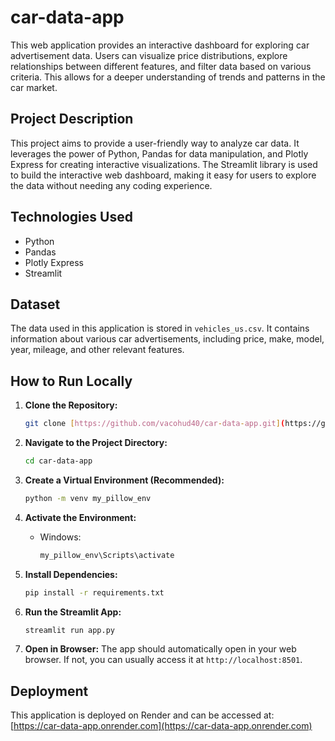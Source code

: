 # car-data-app
This web application provides an interactive dashboard for exploring car advertisement data.  Users can visualize price distributions, explore relationships between different features, and filter data based on various criteria.  This allows for a deeper understanding of trends and patterns in the car market.

## Project Description

This project aims to provide a user-friendly way to analyze car data.  It leverages the power of Python, Pandas for data manipulation, and Plotly Express for creating interactive visualizations.  The Streamlit library is used to build the interactive web dashboard, making it easy for users to explore the data without needing any coding experience.

## Technologies Used

*   Python
*   Pandas
*   Plotly Express
*   Streamlit

## Dataset

The data used in this application is stored in `vehicles_us.csv`.  It contains information about various car advertisements, including price, make, model, year, mileage, and other relevant features.

## How to Run Locally

1.  **Clone the Repository:**
    ```bash
    git clone [https://github.com/vacohud40/car-data-app.git](https://github.com/vacohud40/car-data-app.git)  
    ```

2.  **Navigate to the Project Directory:**
    ```bash
    cd car-data-app
    ```

3.  **Create a Virtual Environment (Recommended):**
    ```bash
    python -m venv my_pillow_env  
    ```

4.  **Activate the Environment:**
    *   Windows:
        ```bash
        my_pillow_env\Scripts\activate
        ```
    
    
        

5.  **Install Dependencies:**
    ```bash
    pip install -r requirements.txt
    ```

6.  **Run the Streamlit App:**
    ```bash
    streamlit run app.py
    ```

7.  **Open in Browser:** The app should automatically open in your web browser. If not, you can usually access it at `http://localhost:8501`.

## Deployment

This application is deployed on Render and can be accessed at: [https://car-data-app.onrender.com](https://car-data-app.onrender.com)

